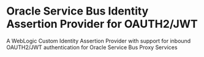 # Oracle Service Bus Identity Assertion Provider for OAUTH2/JWT
A WebLogic Custom Identity Assertion Provider with support for inbound OAUTH2/JWT authentication for Oracle Service Bus Proxy Services
